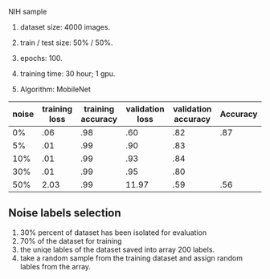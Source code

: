 NIH sample

1. dataset size: 4000 images.

2. train / test size: 50% / 50%.

3. epochs: 100.

4. training time: 30 hour; 1 gpu.

5. Algorithm: MobileNet

   

| noise | training loss | training accuracy | validation loss | validation accuracy | Accuracy |
| ----- | ------------- | ----------------- | --------------- | ------------------- | ----- |
| 0%   | .06           | .98               | .60             | .82                 | .87 |
| 5%   | .01           | .99               | .90             | .83                 |  |
| 10%   | .01          | .99               | .93             | .84                 |  |
| 30%   | .01          | .99               | .95             | .80                 |  |
| 50%   | 2.03           | .99              | 11.97             | .59                 | .56 |



## Noise labels selection

1. 30% percent of dataset has been isolated for evaluation
2. 70% of the dataset for training
3. the uniqe lables of the dataset saved into array 200 labels.
4. take a random sample from the training dataset and assign random lables from the array.


